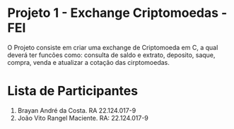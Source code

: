 # Projeto 1 - Exchange Criptomoedas - FEI
O Projeto consiste em criar uma exchange de Criptomoeda em C, a qual deverá ter funcões como: consulta de saldo e extrato, deposito, saque, compra, venda e atualizar a cotação das cirptomoedas. 

# Lista de Participantes

1. Brayan André da Costa. RA 22.124.017-9
2. João Vito Rangel Maciente. RA: 22.124.017-9
